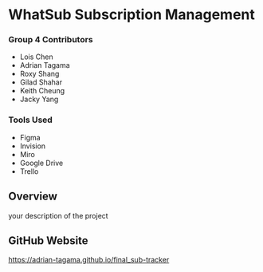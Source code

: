 <!-- This is ReadMe file -->
# WhatSub Subscription Management
### Group 4 Contributors
* Lois Chen
* Adrian Tagama
* Roxy Shang
* Gilad Shahar
* Keith Cheung
* Jacky Yang
### Tools Used
* Figma
* Invision
* Miro
* Google Drive
* Trello
## Overview
your description of the project
## GitHub Website
https://adrian-tagama.github.io/final_sub-tracker

